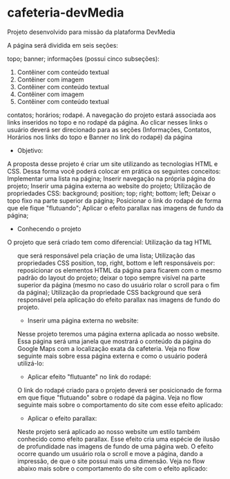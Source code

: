 # cafeteria-devMedia
Projeto desenvolvido para missão da plataforma DevMedia

A página será dividida em seis seções:

topo;
banner;
informações (possui cinco subseções):
1) Contêiner com conteúdo textual
2) Contêiner com imagem
3) Contêiner com conteúdo textual
4) Contêiner com imagem
5) Contêiner com conteúdo textual
   
contatos;
horários;
rodapé.
A navegação do projeto estará associada aos links inseridos no topo e no rodapé da página. Ao clicar nesses links o usuário deverá ser direcionado para as seções (Informações, Contatos, Horários nos links do topo e Banner no link do rodapé) da página

* Objetivo:

A proposta desse projeto é criar um site utilizando as tecnologias HTML e CSS. Dessa forma você poderá colocar em prática os seguintes conceitos:
Implementar uma lista na página;
Inserir navegação na própria página do projeto;
Inserir uma página externa ao website do projeto;
Utilização de propriedades CSS:
background;
position;
top;
right;
bottom;
left;
Deixar o topo fixo na parte superior da página;
Posicionar o link do rodapé de forma que ele fique "flutuando";
Aplicar o efeito parallax nas imagens de fundo da página;

* Conhecendo o projeto

O projeto que será criado tem como diferencial:
Utilização da tag HTML <ul> que será responsável pela criação de uma lista;
Utilização das propriedades CSS position, top, right, bottom e left responsáveis por:
reposicionar os elementos HTML da página para ficarem com o mesmo padrão do layout do projeto;
deixar o topo sempre visível na parte superior da página (mesmo no caso do usuário rolar o scroll para o fim da página);
Utilização da propriedade CSS background que será responsável pela aplicação do efeito parallax nas imagens de fundo do projeto.

* Inserir uma página externa no website:

Nesse projeto teremos uma página externa aplicada ao nosso website.
Essa página será uma janela que mostrará o conteúdo da página do Google Maps com a localização exata da cafeteria.
Veja no flow seguinte mais sobre essa página externa e como o usuário poderá utilizá-lo:

* Aplicar efeito "flutuante" no link do rodapé:

O link do rodapé criado para o projeto deverá ser posicionado de forma em que fique "flutuando" sobre o rodapé da página.
Veja no flow seguinte mais sobre o comportamento do site com esse efeito aplicado:

* Aplicar o efeito parallax:
  
Neste projeto será aplicado ao nosso website um estilo também conhecido como efeito parallax.
Esse efeito cria uma espécie de ilusão de profundidade nas imagens de fundo de uma página web.
O efeito ocorre quando um usuário rola o scroll e move a página, dando a impressão, de que o site possui mais uma dimensão.
Veja no flow abaixo mais sobre o comportamento do site com o efeito aplicado:
